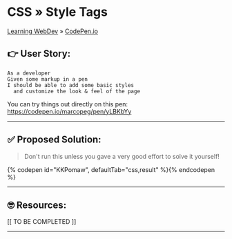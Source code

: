 # CSS » Style Tags
[Learning WebDev](../../../README.md) » [CodePen.io](../README.md)

## 👉 User Story:

```
As a developer
Given some markup in a pen
I should be able to add some basic styles
  and customize the look & feel of the page
```

You can try things out directly on this pen:  
https://codepen.io/marcopeg/pen/yLBKbYy

---




## ✅ Proposed Solution:

> Don't run this unless you gave a very good effort to solve it yourself!

{% codepen id="KKPomaw", defaultTab="css,result" %}{% endcodepen %}

---




## 🤓 Resources:

[[ TO BE COMPLETED ]]

---


